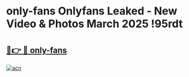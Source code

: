 # only-fans Onlyfans Leaked - New Video & Photos March 2025 !95rdt

# <h2><a href="https://im1jat.iuczelnia.edu.pl?title=only-fans&ref=95rdt">🔗👉 🔴 only-fans</a></h2>

[![acn](https://github.com/user-attachments/assets/0f9c940e-d8b0-45ae-aac7-cd30a18b3e1c)](https://im1jat.iuczelnia.edu.pl?title=only-fans&ref=95rdt)

